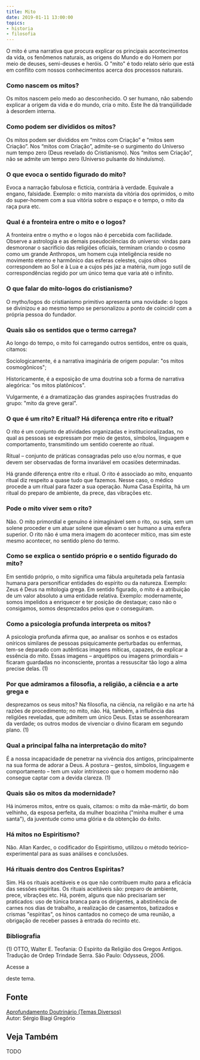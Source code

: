 ```yaml
---
title: Mito
date: 2019-01-11 13:00:00
topics: 
- historia
- filosofia
---
```


O mito é uma narrativa que procura explicar os principais acontecimentos
da vida, os fenômenos naturais, as origens do Mundo e do Homem por meio
de deuses, semi-deuses e heróis. O "mito" é todo relato sério que está
em conflito com nossos conhecimentos acerca dos processos naturais.

### Como nascem os mitos?
Os mitos nascem pelo medo ao desconhecido. O ser humano, não sabendo
explicar a origem da vida e do mundo, cria o mito. Este lhe dá
tranqüilidade à desordem interna.

### Como podem ser divididos os mitos?
Os mitos podem ser divididos em “mitos com Criação” e “mitos sem
Criação”. Nos “mitos com Criação”, admite-se o surgimento do Universo
num tempo zero (Deus revelado do Cristianismo). Nos “mitos sem
Criação”, não se admite um tempo zero (Universo pulsante do hinduísmo).

### O que evoca o sentido figurado do mito?
Evoca a narração fabulosa e fictícia, contrária à verdade. Equivale a
engano, falsidade. Exemplo: o mito marxista da vitória dos oprimidos, o
mito do super-homem com a sua vitória sobre o espaço e o tempo, o mito
da raça pura etc.

### Qual é a fronteira entre o mito e o logos?
A fronteira entre o mytho e o logos não é percebida com facilidade.
Observe a astrologia e as demais pseudociências do universo: vindas para
desmoronar o sacrifício das religiões oficiais, terminam criando o cosmo
como um grande Anthropos, um homem cuja inteligência reside no
movimento eterno e harmônico das esferas celestes, cujos olhos
correspondem ao Sol e à Lua e a cujos pés jaz a matéria, num jogo sutil
de correspondências regido por um único tema que varia até o infinito.

### O que falar do mito-logos do cristianismo?
O mytho/logos do cristianismo primitivo apresenta uma novidade: o
logos se divinizou e ao mesmo tempo se personalizou a ponto de
coincidir com a própria pessoa do fundador.

### Quais são os sentidos que o termo carrega?
Ao longo do tempo, o mito foi carregando outros sentidos, entre os
quais, citamos:

Sociologicamente, é a narrativa imaginária de origem popular: "os
mitos cosmogônicos";

Historicamente, é a exposição de uma doutrina sob a forma de narrativa
alegórica: "os mitos platônicos".

Vulgarmente, é a dramatização das grandes aspirações frustradas do
grupo: "mito da greve geral".

### O que é um rito? E ritual? Há diferença entre rito e ritual?
O rito é um conjunto de atividades organizadas e
institucionalizadas, no qual as pessoas se expressam por meio de gestos,
símbolos, linguagem e comportamento, transmitindo um sentido coerente ao
ritual.

Ritual – conjunto de práticas consagradas pelo uso e/ou normas, e
que devem ser observadas de forma invariável em ocasiões determinadas.

Há grande diferença entre rito e ritual. O rito é associado ao mito,
enquanto ritual diz respeito a quase tudo que fazemos. Nesse caso, o
médico procede a um ritual para fazer a sua operação. Numa Casa
Espírita, há um ritual do preparo de ambiente, da prece, das vibrações
etc.

### Pode o mito viver sem o rito?
Não. O mito primordial e genuíno é inimaginável sem o rito, ou seja, sem
um solene proceder e um atuar solene que elevam o ser humano a uma
esfera superior. O rito não é uma mera imagem do acontecer mítico, mas
sim este mesmo acontecer, no sentido pleno do termo.

### Como se explica o sentido próprio e o sentido figurado do mito?
Em sentido próprio, o mito significa uma fábula arquitetada pela
fantasia humana para personificar entidades do espírito ou da natureza.
Exemplo: Zeus é Deus na mitologia grega. Em sentido figurado, o
mito é a atribuição de um valor absoluto a uma entidade relativa.
Exemplo: modernamente, somos impelidos a enriquecer e ter posição de
destaque; caso não o consigamos, somos desprezados pelos que o
conseguiram.

### Como a psicologia profunda interpreta os mitos?
A psicologia profunda afirma que, ao analisar os sonhos e os estados
oníricos similares de pessoas psiquicamente perturbadas ou enfermas,
tem-se deparado com autênticas imagens míticas, capazes, de explicar a
essência do mito. Essas imagens – arquétipos ou imagens primordiais –
ficaram guardadas no inconsciente, prontas a ressuscitar tão logo a alma
precise delas. (1)

### Por que admiramos a filosofia, a religião, a ciência e a arte grega e
desprezamos os seus mitos?
Na filosofia, na ciência, na religião e na arte há razões de
procedimento; no mito, não. Há, também, a influência das religiões
reveladas, que admitem um único Deus. Estas se assenhorearam da verdade;
os outros modos de vivenciar o divino ficaram em segundo plano. (1)

### Qual a principal falha na interpretação do mito?
É a nossa incapacidade de penetrar na vivência dos antigos,
principalmente na sua forma de adorar a Deus. A postura – gestos,
símbolos, linguagem e comportamento – tem um valor intrínseco que o
homem moderno não consegue captar com a devida clareza. (1)

### Quais são os mitos da modernidade?
Há inúmeros mitos, entre os quais, citamos: o mito da mãe-mártir, do bom
velhinho, da esposa perfeita, da mulher boazinha ("minha mulher é uma
santa"), da juventude como uma glória e da obtenção do êxito.

### Há mitos no Espiritismo?
Não. Allan Kardec, o codificador do Espiritismo, utilizou o método
teórico-experimental para as suas análises e conclusões.

### Há rituais dentro dos Centros Espíritas?
Sim. Há os rituais aceitáveis e os que não contribuem muito para a
eficácia das sessões espíritas. Os rituais aceitáveis são: preparo de
ambiente, prece, vibrações etc. Há, porém, alguns que não precisariam
ser praticados: uso de túnica branca para os dirigentes, a abstinência
de carnes nos dias de trabalho, a realização de casamentos, batizados e
crismas "espíritas", os hinos cantados no começo de uma reunião, a
obrigação de receber passes à entrada do recinto etc.





### Bibliografia
(1) OTTO, Walter E. Teofania: O Espírito da Religião dos Gregos
Antigos. Tradução de Ordep Trindade Serra. São Paulo: Odysseus, 2006.

Acesse a

deste tema.

## Fonte
[Aprofundamento Doutrinário (Temas Diversos)](https://sites.google.com/view/aprofundamentodoutrinario/mito)  
Autor: Sérgio Biagi Gregório



## Veja Também
TODO



